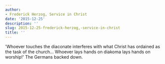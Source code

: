 ```yaml
---
author:
- Frederick Herzog, Service in Christ
date: '2015-12-25'
description: ''
slug: 2015-12-25-frederick-herzog,-service-in-christ
title: ''
---
```

'Whoever touches the diaconate interferes with what Christ has ordained as the task of the church... Whoever lays hands on diakoma lays hands on worship!' The Germans backed down.



